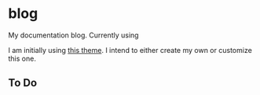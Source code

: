 # blog

My documentation blog. Currently using 

I am initially using [this theme](https://github.com/agusmakmun/agusmakmun.github.io). I intend to either create my own or customize this one.

## To Do
